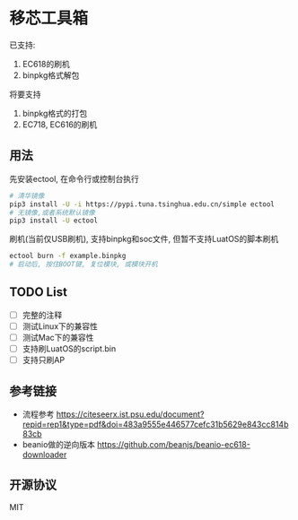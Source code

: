  # 移芯工具箱

已支持:
1. EC618的刷机
2. binpkg格式解包

将要支持
1. binpkg格式的打包
2. EC718, EC616的刷机

## 用法

先安装ectool, 在命令行或控制台执行

```bash
# 清华镜像
pip3 install -U -i https://pypi.tuna.tsinghua.edu.cn/simple ectool
# 无镜像,或者系统默认镜像
pip3 install -U ectool
```

刷机(当前仅USB刷机), 支持binpkg和soc文件, 但暂不支持LuatOS的脚本刷机

```bash
ectool burn -f example.binpkg
# 启动后, 按住BOOT键, 复位模块, 或模块开机
```

## TODO List

* [ ] 完整的注释
* [ ] 测试Linux下的兼容性
* [ ] 测试Mac下的兼容性
* [ ] 支持刷LuatOS的script.bin
* [ ] 支持只刷AP

## 参考链接

* 流程参考 https://citeseerx.ist.psu.edu/document?repid=rep1&type=pdf&doi=483a9555e446577cefc31b5629e843cc814b83cb
* beanio做的逆向版本 https://github.com/beanjs/beanio-ec618-downloader

## 开源协议

MIT

